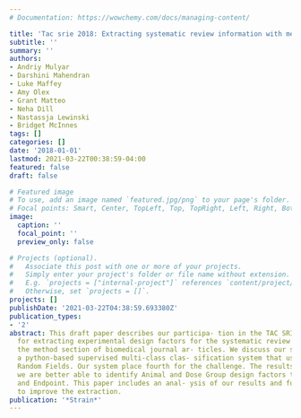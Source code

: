 ```yaml
---
# Documentation: https://wowchemy.com/docs/managing-content/

title: 'Tac srie 2018: Extracting systematic review information with medacy'
subtitle: ''
summary: ''
authors:
- Andriy Mulyar
- Darshini Mahendran
- Luke Maffey
- Amy Olex
- Grant Matteo
- Neha Dill
- Nastassja Lewinski
- Bridget McInnes
tags: []
categories: []
date: '2018-01-01'
lastmod: 2021-03-22T00:38:59-04:00
featured: false
draft: false

# Featured image
# To use, add an image named `featured.jpg/png` to your page's folder.
# Focal points: Smart, Center, TopLeft, Top, TopRight, Left, Right, BottomLeft, Bottom, BottomRight.
image:
  caption: ''
  focal_point: ''
  preview_only: false

# Projects (optional).
#   Associate this post with one or more of your projects.
#   Simply enter your project's folder or file name without extension.
#   E.g. `projects = ["internal-project"]` references `content/project/deep-learning/index.md`.
#   Otherwise, set `projects = []`.
projects: []
publishDate: '2021-03-22T04:38:59.693380Z'
publication_types:
- '2'
abstract: This draft paper describes our participa- tion in the TAC SRIE 2018 Challenge
  for extracting experimental design factors for the systematic review process from
  the method section of biomedical journal ar- ticles. We discuss our system, medaCy,
  a python-based supervised multi-class clas- sification system that uses Conditional
  Random Fields. Our system place fourth for the challenge. The results show that
  we are better able to identify Animal and Dose Group design factors than Exposure
  and Endpoint. This paper includes an anal- ysis of our results and future directions
  to improve the extraction.
publication: '*Strain*'
---
```

